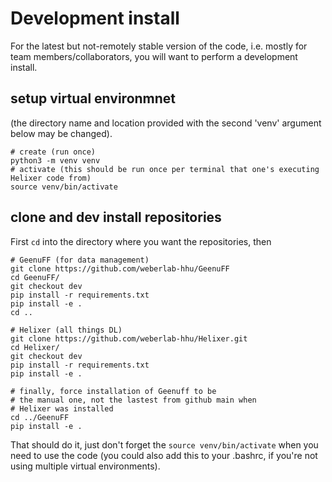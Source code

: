 # Development install

For the latest but not-remotely stable version of the code,
i.e. mostly for team members/collaborators, you will want to 
perform a development install. 

## setup virtual environmnet 

(the directory name and location provided with the second 'venv' argument below may be changed).

```
# create (run once)
python3 -m venv venv
# activate (this should be run once per terminal that one's executing Helixer code from)
source venv/bin/activate
```

## clone and dev install repositories

First `cd` into the directory where you want the repositories, then

```
# GeenuFF (for data management)
git clone https://github.com/weberlab-hhu/GeenuFF
cd GeenuFF/
git checkout dev
pip install -r requirements.txt
pip install -e . 
cd ..

# Helixer (all things DL)
git clone https://github.com/weberlab-hhu/Helixer.git
cd Helixer/
git checkout dev
pip install -r requirements.txt
pip install -e .

# finally, force installation of Geenuff to be 
# the manual one, not the lastest from github main when 
# Helixer was installed
cd ../GeenuFF
pip install -e .
```

That should do it, just don't forget the `source venv/bin/activate` when you 
need to use the code (you could also add this to your .bashrc, if you're not using multiple
virtual environments).

